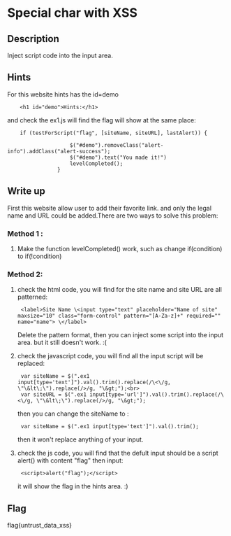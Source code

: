 # Special char with XSS

## Description
Inject script code into the input area.

## Hints
For this website hints has the id=demo
	
		<h1 id="demo">Hints:</h1> 
		
and check the ex1.js will find the flag will show at the same place:
	
		if (testForScript("flag", [siteName, siteURL], lastAlert)) {

                        $("#demo").removeClass("alert-info").addClass("alert-success");
                        $("#demo").text("You made it!")
						levelCompleted();
                    }

## Write up

First this website allow user to add their favorite link. and only the legal name and URL could be added.There are two ways to solve this problem:<br>
### Method 1 :<br>

1. Make the function levelCompleted() work, such as change if(condition) to if(!condition) 
	
### Method 2:
1. check the html code, you will find for the site name and site URL are all patterned:
			
		<label>Site Name \<input type="text" placeholder="Name of site" maxsize="10" class="form-control" pattern="[A-Za-z]+" required="" name="name"> \</label>
				
	Delete the pattern format, then you can inject some script into the input area. but it still doesn't work. :(
2. check the javascript code, you will find all the input script will be replaced:
				
		var siteName = $(".ex1 input[type='text']").val().trim().replace(/\<\/g, \"\&lt\;\").replace(/>/g, "\&gt;");<br>
		var siteURL = $(".ex1 input[type='url']").val().trim().replace(/\<\/g, \"\&lt\;\").replace(/>/g, "\&gt;");
				
	then you can change the siteName to :
			
		var siteName = $(".ex1 input[type='text']").val().trim(); 
			
	then it won't replace anything of your input.
					
3. check the js code, you will find that the defult input should be a script alert() with content "flag" then input:
						
		<script>alert("flag");</script>
				
	it will show the flag in the hints area. :)

## Flag
 
flag{untrust_data_xss}